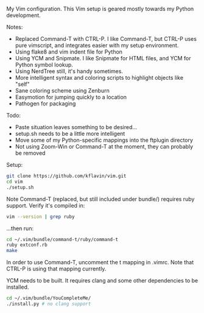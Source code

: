My Vim configuration.  This Vim setup is geared mostly towards my Python development.

Notes:
- Replaced Command-T with CTRL-P.  I like Command-T, but CTRL-P uses pure vimscript, and integrates easier with my setup environment.
- Using flake8 and vim indent file for Python
- Using YCM and Snipmate.  I like Snipmate for HTML files, and YCM for Python symbol lookup.
- Using NerdTree still, it's handy sometimes.
- More intelligent syntax and coloring scripts to highlight objects like "self"
- Sane coloring scheme using Zenburn
- Easymotion for jumping quickly to a location
- Pathogen for packaging

Todo:
- Paste situation leaves something to be desired...
- setup.sh needs to be a little more intelligent
- Move some of my Python-specific mappings into the ftplugin directory
- Not using Zoom-Win or Command-T at the moment, they can probably be removed

Setup:
```bash
git clone https://github.com/kflavin/vim.git
cd vim
./setup.sh
```

Note Command-T (replaced, but still included under bundle/) requires ruby support. Verify it's compiled in:
```bash
vim --version | grep ruby
```

...then run:
```bash
cd ~/.vim/bundle/command-t/ruby/command-t
ruby extconf.rb
make
```

In order to use Command-T, uncomment the <leader>t mapping in .vimrc.  Note that CTRL-P is using that mapping currently.


YCM needs to be built.  It requires clang and some other dependencies to be installed.
```bash
cd ~/.vim/bundle/YouCompleteMe/
./install.py # no clang support
```
